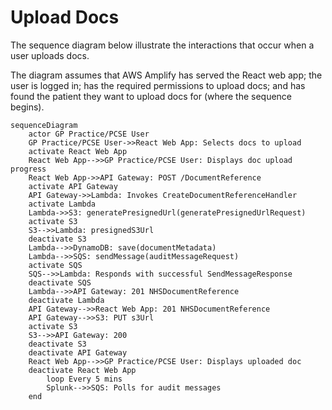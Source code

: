 # Upload Docs

The sequence diagram below illustrate the interactions that occur when a user uploads docs.

The diagram assumes that AWS Amplify has served the React web app; the user is logged in; has the required
permissions to upload docs; and has found the patient they want to upload docs for (where the sequence begins).

```mermaid
sequenceDiagram
    actor GP Practice/PCSE User
    GP Practice/PCSE User->>React Web App: Selects docs to upload
    activate React Web App
    React Web App-->>GP Practice/PCSE User: Displays doc upload progress
    React Web App->>API Gateway: POST /DocumentReference
    activate API Gateway
    API Gateway->>Lambda: Invokes CreateDocumentReferenceHandler
    activate Lambda
    Lambda->>S3: generatePresignedUrl(generatePresignedUrlRequest)
    activate S3
    S3-->>Lambda: presignedS3Url
    deactivate S3
    Lambda-->>DynamoDB: save(documentMetadata)
    Lambda-->>SQS: sendMessage(auditMessageRequest)
    activate SQS
    SQS-->>Lambda: Responds with successful SendMessageResponse
    deactivate SQS
    Lambda-->>API Gateway: 201 NHSDocumentReference
    deactivate Lambda
    API Gateway-->>React Web App: 201 NHSDocumentReference
    API Gateway-->>S3: PUT s3Url
    activate S3
    S3-->>API Gateway: 200
    deactivate S3
    deactivate API Gateway
    React Web App-->>GP Practice/PCSE User: Displays uploaded doc
    deactivate React Web App
        loop Every 5 mins
        Splunk-->>SQS: Polls for audit messages
    end
```
